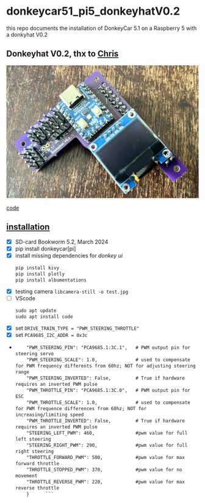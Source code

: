 # donkeycar51_pi5_donkeyhatV0.2
this repo documents the installation of DonkeyCar 5.1 on a Raspberry 5 with a donkyhat V0.2 

## Donkeyhat V0.2, thx to [Chris](https://github.com/zlite)
![](./media/donkeyhatV0.2.jpg)

[code](./rp2040/)

## [installation](http://docs.donkeycar.com)
- [x] SD-card Bookworm 5.2, March 2024
- [x] pip install donkeycar[pi]
- [x] install missing dependencies for *donkey ui*
    ```
    pip install kivy
    pip install plotly
    pip install albumentations
    ```
- [x] testing camera `libcamera-still -o test.jpg`
- [ ] VScode
    ```
    sudo apt update
    sudo apt install code
    ```
- [x] set `DRIVE_TRAIN_TYPE = "PWM_STEERING_THROTTLE"`
- [x] set `PCA9685_I2C_ADDR = 0x3c`
- ```PWM_STEERING_THROTTLE = {
      "PWM_STEERING_PIN": "PCA9685.1:3C.1",   # PWM output pin for steering servo
      "PWM_STEERING_SCALE": 1.0,              # used to compensate for PWM frequency differents from 60hz; NOT for adjusting steering range
      "PWM_STEERING_INVERTED": False,         # True if hardware requires an inverted PWM pulse
      "PWM_THROTTLE_PIN": "PCA9685.1:3C.0",   # PWM output pin for ESC
      "PWM_THROTTLE_SCALE": 1.0,              # used to compensate for PWM frequence differences from 60hz; NOT for increasing/limiting speed
      "PWM_THROTTLE_INVERTED": False,         # True if hardware requires an inverted PWM pulse
      "STEERING_LEFT_PWM": 460,               #pwm value for full left steering
      "STEERING_RIGHT_PWM": 290,              #pwm value for full right steering
      "THROTTLE_FORWARD_PWM": 500,            #pwm value for max forward throttle
      "THROTTLE_STOPPED_PWM": 370,            #pwm value for no movement
      "THROTTLE_REVERSE_PWM": 220,            #pwm value for max reverse throttle
      }      ```
